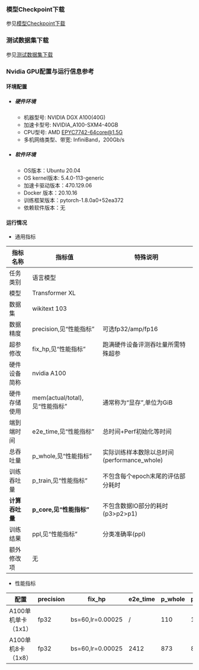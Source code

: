### 模型Checkpoint下载
参见[模型Checkpoint下载](../../benchmarks/transformer_xl/README.md#模型checkpoint)


### 测试数据集下载
参见[测试数据集下载](../../benchmarks/transformer_xl/README.md#测试数据集下载地址)



### Nvidia GPU配置与运行信息参考
#### 环境配置
- ##### 硬件环境
    - 机器型号: NVIDIA DGX A100(40G) 
    - 加速卡型号: NVIDIA_A100-SXM4-40GB
    - CPU型号: AMD EPYC7742-64core@1.5G
    - 多机网络类型、带宽: InfiniBand，200Gb/s
- ##### 软件环境
   - OS版本：Ubuntu 20.04
   - OS kernel版本: 5.4.0-113-generic     
   -  加速卡驱动版本：470.129.06
   - Docker 版本：20.10.16
   - 训练框架版本：pytorch-1.8.0a0+52ea372
   - 依赖软件版本：无

#### 运行情况

* 通用指标

| 指标名称       | 指标值                         | 特殊说明                                    |
| -------------- | ------------------------------ | ------------------------------------------- |
| 任务类别       | 语言模型                       |                                             |
| 模型           | Transformer XL                 |                                             |
| 数据集         | wikitext 103                   |                                             |
| 数据精度       | precision,见“性能指标”         | 可选fp32/amp/fp16                           |
| 超参修改       | fix_hp,见“性能指标”            | 跑满硬件设备评测吞吐量所需特殊超参          |
| 硬件设备简称   | nvidia A100                    |                                             |
| 硬件存储使用   | mem(actual/total),见“性能指标” | 通常称为“显存”,单位为GiB                    |
| 端到端时间     | e2e_time,见“性能指标”          | 总时间+Perf初始化等时间                     |
| 总吞吐量       | p_whole,见“性能指标”           | 实际训练样本数除以总时间(performance_whole) |
| 训练吞吐量     | p_train,见“性能指标”           | 不包含每个epoch末尾的评估部分耗时           |
| **计算吞吐量** | **p_core,见“性能指标”**        | 不包含数据IO部分的耗时(p3>p2>p1)            |
| 训练结果       | ppl,见“性能指标”               | 分类准确率(ppl)                             |
| 额外修改项     | 无                             |                                             |

* 性能指标

| 配置                | precision | fix_hp           | e2e_time | p_whole | p_train | p_core | ppl  | mem       |
| ------------------- | --------- | ---------------- | -------- | ------- | ------- | ------ | ---- | --------- |
| A100单机单卡（1x1） | fp32      | bs=60,lr=0.00025 | /        | 110     | 110     | 112    | /    | 15.4/40.0 |
| A100单机8卡（1x8）  | fp32      | bs=60,lr=0.00025 | 2412     | 873     | 873     | 890    | 49.8 | 15.6/40.0 |

